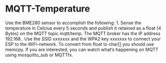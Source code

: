 # MQTT-Temperature
Use the BME280 sensor to accomplish the following: 1. Sense the temperature in Celcius every 5 seconds and publish it retained as a float (4 Bytes) on the MQTT topic mqtt/temp.  The MQTT broker has the IP address 192.168.*.*  Use the SSID xxxxxxx and the WPA2 key xxxxxxx to connect your ESP to the WiFi-network.  To convert from float to char[] you should use memcpy.  If you are interested, you can watch what‘s happening on MQTT using mosquitto_sub or MQTTfx.
